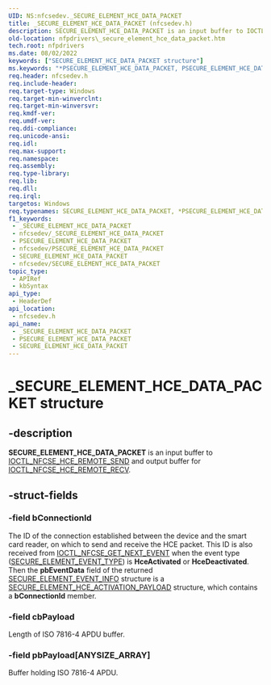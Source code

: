 ```yaml
---
UID: NS:nfcsedev._SECURE_ELEMENT_HCE_DATA_PACKET
title: _SECURE_ELEMENT_HCE_DATA_PACKET (nfcsedev.h)
description: SECURE_ELEMENT_HCE_DATA_PACKET is an input buffer to IOCTL_NFCSE_HCE_REMOTE_SEND and output buffer for IOCTL_NFCSE_HCE_REMOTE_RECV.
old-location: nfpdrivers\_secure_element_hce_data_packet.htm
tech.root: nfpdrivers
ms.date: 08/02/2022
keywords: ["SECURE_ELEMENT_HCE_DATA_PACKET structure"]
ms.keywords: "*PSECURE_ELEMENT_HCE_DATA_PACKET, PSECURE_ELEMENT_HCE_DATA_PACKET, PSECURE_ELEMENT_HCE_DATA_PACKET structure pointer [Near-Field Proximity Drivers], SECURE_ELEMENT_HCE_DATA_PACKET, SECURE_ELEMENT_HCE_DATA_PACKET structure [Near-Field Proximity Drivers], _SECURE_ELEMENT_HCE_DATA_PACKET, nfcsedev/PSECURE_ELEMENT_HCE_DATA_PACKET, nfcsedev/_SECURE_ELEMENT_HCE_DATA_PACKET, nfpdrivers._secure_element_hce_data_packet"
req.header: nfcsedev.h
req.include-header: 
req.target-type: Windows
req.target-min-winverclnt: 
req.target-min-winversvr: 
req.kmdf-ver: 
req.umdf-ver: 
req.ddi-compliance: 
req.unicode-ansi: 
req.idl: 
req.max-support: 
req.namespace: 
req.assembly: 
req.type-library: 
req.lib: 
req.dll: 
req.irql: 
targetos: Windows
req.typenames: SECURE_ELEMENT_HCE_DATA_PACKET, *PSECURE_ELEMENT_HCE_DATA_PACKET
f1_keywords:
 - _SECURE_ELEMENT_HCE_DATA_PACKET
 - nfcsedev/_SECURE_ELEMENT_HCE_DATA_PACKET
 - PSECURE_ELEMENT_HCE_DATA_PACKET
 - nfcsedev/PSECURE_ELEMENT_HCE_DATA_PACKET
 - SECURE_ELEMENT_HCE_DATA_PACKET
 - nfcsedev/SECURE_ELEMENT_HCE_DATA_PACKET
topic_type:
 - APIRef
 - kbSyntax
api_type:
 - HeaderDef
api_location:
 - nfcsedev.h
api_name:
 - _SECURE_ELEMENT_HCE_DATA_PACKET
 - PSECURE_ELEMENT_HCE_DATA_PACKET
 - SECURE_ELEMENT_HCE_DATA_PACKET
---
```


# _SECURE_ELEMENT_HCE_DATA_PACKET structure

## -description

**SECURE_ELEMENT_HCE_DATA_PACKET** is an input buffer to [IOCTL_NFCSE_HCE_REMOTE_SEND](./ni-nfcsedev-ioctl_nfcse_hce_remote_send.md) and output buffer for [IOCTL_NFCSE_HCE_REMOTE_RECV](./ni-nfcsedev-ioctl_nfcse_hce_remote_recv.md).

## -struct-fields

### -field bConnectionId

The ID of the connection established between the device and the smart card reader, on which to send and receive the HCE packet. This ID is also received from [IOCTL_NFCSE_GET_NEXT_EVENT](./ni-nfcsedev-ioctl_nfcse_get_next_event.md) when the event type ([SECURE_ELEMENT_EVENT_TYPE](./ne-nfcsedev-_secure_element_event_type.md)) is **HceActivated** or **HceDeactivated**. Then the **pbEventData** field of the returned [SECURE_ELEMENT_EVENT_INFO](./ns-nfcsedev-_secure_element_event_info.md) structure is a [SECURE_ELEMENT_HCE_ACTIVATION_PAYLOAD](./ns-nfcsedev-_secure_element_hce_activation_payload.md) structure, which contains a **bConnectionId** member.

### -field cbPayload

Length of ISO 7816-4 APDU buffer.

### -field pbPayload[ANYSIZE_ARRAY]

Buffer holding ISO 7816-4 APDU.